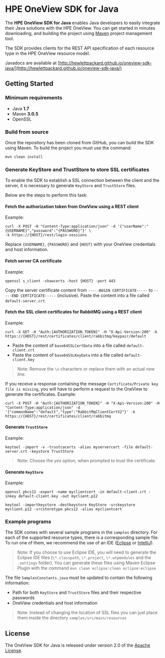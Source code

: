 # HPE OneView SDK for Java

The **HPE OneView SDK for Java** enables Java developers to easily integrate their Java solutions with the HPE OneView. You can get started in minutes downloading, and building the project using [Maven](https://maven.apache.org/) project management tool.

The SDK provides clients for the REST API specification of each resource type in the HPE OneView resource model.

Javadocs are available at [http://hewlettpackard.github.io/oneview-sdk-java/](http://hewlettpackard.github.io/oneview-sdk-java/)

## Getting Started ##

### Minimum requirements ###
* Java **1.7**
* Maven **3.0.5**
* OpenSSL

### Build from source ###
Once the repository has been cloned from GitHub, you can build the SDK using Maven. To build the project you must use the command:

```sh
mvn clean install
```

### Generate KeyStore and TrustStore to store SSL certificates ###
To enable the SDK to establish a SSL connection between the client and the server, it is necessary to generate `KeyStore` and `TrustStore` files.

Below are the steps to perform this task:

#### Fetch the authorization token from OneView using a REST client ####
Example:
```
curl -X POST -H "Content-Type:application/json" -d '{"userName":"{USERNAME}","password":"{PASSWORD}"}' \
-k https://{HOST}/rest/login-sessions
```
Replace `{USERNAME}`, `{PASSWORD}` and `{HOST}` with your OneView credentials and host information.

#### Fetch server CA certificate ####
Example:
```
openssl s_client -showcerts -host {HOST} -port 443
```
Copy the server certificate content from `-----BEGIN CERTIFICATE-----` to `-----END CERTIFICATE-----` (inclusive).
Paste the content into a file called `default-server.crt`.

#### Fetch the SSL client certificates for RabbitMQ using a REST client ####
Example:
```
curl -X GET -H "Auth:{AUTHORIZATION_TOKEN}" -H "X-Api-Version:200" -k https://{HOST}/rest/certificates/client/rabbitmq/keypair/default  
```
* Paste the content of `base64SSLCertData` into a file called `default-client.crt`
* Paste the content of `base64SSLKeyData` into a file called `default-client.key`

> Note: Remove the `\n` characters or replace them with an actual *new line*.

If you receive a response containing the message `Certificate/Private key file is missing`, you will have to perform a request to the OneView to generate the certificates.
Example:
```
curl -X POST -H "Auth:{AUTHORIZATION_TOKEN}" -H "X-Api-Version:200" -H "Content-Type:application/json" -d '{"commonName":"default","type":"RabbitMqClientCertV2"}' -k https://{HOST}/rest/certificates/client/rabbitmq
```

#### Generate `TrustStore` ####
Example:
```
keytool -import -v -trustcacerts -alias myservercert -file default-server.crt -keystore TrustStore
```
> Note: Choose the *yes* option, when prompted to trust the certificate.

#### Generate `KeyStore` ####
Example:
```
openssl pkcs12 -export -name myclientcert -in default-client.crt -inkey default-client.key -out myclient.p12

keytool -importkeystore -destkeystore KeyStore -srckeystore myclient.p12 -srcstoretype pkcs12 -alias myclientcert
```

### Example programs ###
The SDK comes with several sample programs in the `samples` directory. For each of the supported resource types, there is a corresponding sample file. To run one of them, we recommend the use of an IDE ([Eclipse](https://eclipse.org/downloads/) or [IntelliJ](https://www.jetbrains.com/idea/download/)).

> Note: If you choose to use Eclipse IDE, you will need to generate the Eclipse IDE files (`\*.classpath`, `\*.project`, `\*.wtpmodules` and the `.settings` folder). You can generate these files using Maven Eclipse Plugin with the command `mvn clean eclipse:clean eclipse:eclipse`

The file `SamplesConstants.java` must be updated to contain the following information:
* Path for both `KeyStore` and `TrustStore` files and their respective passwords
* OneView credentials and host information

> Note: Instead of changing the location of SSL files you can just place them inside the directory `samples/src/main/resources`

## License ##
The OneView SDK for Java is released under version 2.0 of the [Apache License](http://www.apache.org/licenses/LICENSE-2.0).

